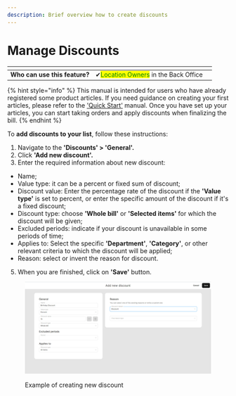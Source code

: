 ```yaml
---
description: Brief overview how to create discounts
---
```


# Manage Discounts

<table data-card-size="large" data-view="cards" data-full-width="false"><thead><tr><th></th><th></th><th></th></tr></thead><tbody><tr><td><strong>Who can use this feature?</strong></td><td><span data-gb-custom-inline data-tag="emoji" data-code="2714">✔</span><mark style="color:green;">Location Owners</mark> in the Back Office</td><td></td></tr></tbody></table>

{% hint style="info" %}
This manual is intended for users who have already registered some product articles. If you need guidance on creating your first articles, please refer to the ['Quick Start'](../../getting-started/quick-start-food-and-drinks-mode.md) manual. Once you have set up your articles, you can start taking orders and apply discounts when finalizing the bill.
{% endhint %}

To **add discounts to your list**, follow these instructions:

1. Navigate to the **'Discounts' > 'General'.**
2. Click **'Add new discount'.**
3. Enter the required information about new discount:

* Name;
* Value type: it can be a percent or fixed sum of discount;
* Discount value: Enter the percentage rate of the discount if the **'Value type'** is set to percent, or enter the specific amount of the discount if it's a fixed discount;
* Discount type: choose **'Whole bill'** or **'Selected items'** for which the discount will be given;
* Excluded periods: indicate if your discount is unavailable in some periods of time;
* Applies to: Select the specific **'Department'**, **'Category'**, or other relevant criteria to which the discount will be applied;
* Reason: select or invent the reason for discount.

5. When you are finished, click on **'Save'** button.

<figure><img src="../../.gitbook/assets/discount.jpg" alt=""><figcaption><p>Example of creating new discount</p></figcaption></figure>

